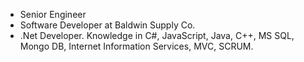 - Senior Engineer
- Software Developer at Baldwin Supply Co.
- .Net Developer. Knowledge in C#, JavaScript, Java, C++, MS SQL, Mongo DB, Internet Information Services, MVC, SCRUM.
